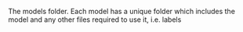 The models folder. Each model has a unique folder which includes the model and any other files required to use it, i.e. labels 